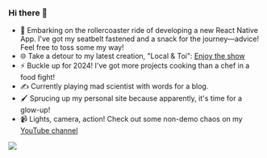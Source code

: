 ### Hi there 👋

<!--
**justinsillou/justinsillou** is a ✨ _special_ ✨ repository because its `README.md` (this file) appears on your GitHub profile.

Here are some ideas to get you started:

- 🔭 I’m currently working on ...
- 🌱 I’m currently learning ...
- 👯 I’m looking to collaborate on ...
- 🤔 I’m looking for help with ...
- 💬 Ask me about ...
- 📫 How to reach me: ...
- 😄 Pronouns: ...
- ⚡ Fun fact: ...
-->

- 🌿 Embarking on the rollercoaster ride of developing a new React Native App. I've got my seatbelt fastened and a snack for the journey—advice! Feel free to toss some my way!
- 🌐 Take a detour to my latest creation, "Local & Toi": [Enjoy the show](https://youtu.be/clvelmQigjA)
- ⚡ Buckle up for 2024! I've got more projects cooking than a chef in a food fight!
- ✍️ Currently playing mad scientist with words for a blog.
- 🖌️ Sprucing up my personal site because apparently, it's time for a glow-up!
- 📹 Lights, camera, action! Check out some non-demo chaos on my [YouTube channel](https://www.youtube.com/channel/UCthtWlmreVMa2u0uMl87DJg)

![](https://raw.githubusercontent.com/justinsillou/justinsillou.github.io/master/gif.gif)

<!-- 
![LeetCode Stats](https://leetcode.card.workers.dev/justinsillou?theme=default&font=baloo&extension=null)
-->
